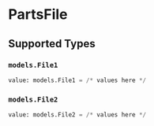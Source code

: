 # PartsFile


## Supported Types

### `models.File1`

```python
value: models.File1 = /* values here */
```

### `models.File2`

```python
value: models.File2 = /* values here */
```

